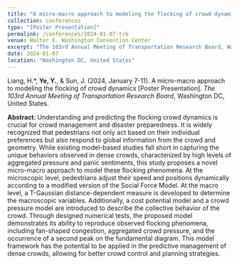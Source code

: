```yaml
---
title: "A micro-macro approach to modeling the flocking of crowd dynamics"
collection: conferences
type: "[Poster Presentation]"
permalink: /conferences/2024-01-07-trb
venue: Walter E. Washington Convention Center
excerpt: "The 103rd Annual Meeting of Transportation Research Board, Washington DC, United States, January 7-11, 2024."
date: 2024-01-07
location: "Washington DC, United States"
---
```

Liang, H.\*, **Ye, Y.**, & Sun, J. (2024, January 7-11). A micro-macro approach to modeling the flocking of crowd dynamics [Poster Presentation]. *The 103rd Annual Meeting of Transportation Research Board*, Washington DC, United States.

**Abstract**: Understanding and predicting the flocking crowd dynamics is crucial for crowd management and disaster preparedness. It is widely recognized that pedestrians not only act based on their individual preferences but also respond to global information from the crowd and geometry. While existing model-based studies fall short in capturing the unique behaviors observed in dense crowds, characterized by high levels of aggregated pressure and panic sentiments, this study proposes a novel micro-macro approach to model these flocking phenomena. At the microscopic level, pedestrians adjust their speed and positions dynamically according to a modified version of the Social Force Model. At the macro level, a T-Gaussian distance-dependent measure is developed to determine the macroscopic variables. Additionally, a cost potential model and a crowd pressure model are introduced to describe the collective behavior of the crowd. Through designed numerical tests, the proposed model demonstrates its ability to reproduce observed flocking phenomena, including fan-shaped congestion, aggregated crowd pressure, and the occurrence of a second peak on the fundamental diagram. This model framework has the potential to be applied in the predictive management of dense crowds, allowing for better crowd control and planning strategies.
